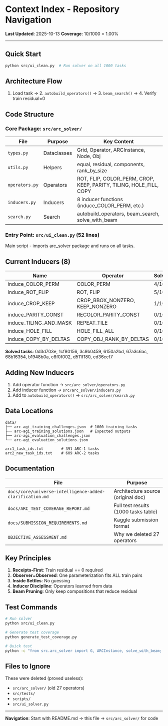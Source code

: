 # Context Index - Repository Navigation

**Last Updated**: 2025-10-13
**Coverage**: 10/1000 = 1.00%

---

## Quick Start

```bash
python src/ui_clean.py  # Run solver on all 1000 tasks
```

## Architecture Flow

1. Load task → 2. `autobuild_operators()` → 3. `beam_search()` → 4. Verify train residual=0

## Code Structure

### Core Package: `src/arc_solver/`

| File | Purpose | Key Content |
|------|---------|-------------|
| `types.py` | Dataclasses | Grid, Operator, ARCInstance, Node, Obj |
| `utils.py` | Helpers | equal, residual, components, rank_by_size |
| `operators.py` | Operators | ROT, FLIP, COLOR_PERM, CROP, KEEP, PARITY, TILING, HOLE_FILL, COPY |
| `inducers.py` | Inducers | 8 inducer functions (induce_COLOR_PERM, etc.) |
| `search.py` | Search | autobuild_operators, beam_search, solve_with_beam |

### Entry Point: `src/ui_clean.py` (52 lines)

Main script - imports arc_solver package and runs on all tasks.

## Current Inducers (8)

| Name | Operator | Solved |
|------|----------|--------|
| induce_COLOR_PERM | COLOR_PERM | 4/10 |
| induce_ROT_FLIP | ROT, FLIP | 5/10 |
| induce_CROP_KEEP | CROP_BBOX_NONZERO, KEEP_NONZERO | 1/10 |
| induce_PARITY_CONST | RECOLOR_PARITY_CONST | 0/10 |
| induce_TILING_AND_MASK | REPEAT_TILE | 0/10 |
| induce_HOLE_FILL | HOLE_FILL_ALL | 0/10 |
| induce_COPY_BY_DELTAS | COPY_OBJ_RANK_BY_DELTAS | 0/10 |

**Solved tasks**: 0d3d703e, 1cf80156, 3c9b0459, 6150a2bd, 67a3c6ac, 68b16354, b1948b0a, c8f0f002, d511f180, ed36ccf7

## Adding New Inducers

1. Add operator function → `src/arc_solver/operators.py`
2. Add inducer function → `src/arc_solver/inducers.py`
3. Add to `autobuild_operators()` → `src/arc_solver/search.py`

## Data Locations

```
data/
├── arc-agi_training_challenges.json  # 1000 training tasks
├── arc-agi_training_solutions.json   # Expected outputs
├── arc-agi_evaluation_challenges.json
└── arc-agi_evaluation_solutions.json

arc1_task_ids.txt        # 391 ARC-1 tasks
arc2_new_task_ids.txt    # 609 ARC-2 tasks
```

## Documentation

| File | Purpose |
|------|---------|
| `docs/core/universe-intelligence-added-clarification.md` | Architecture source (original doc) |
| `docs/ARC_TEST_COVERAGE_REPORT.md` | Full test results (1000 tasks table) |
| `docs/SUBMISSION_REQUIREMENTS.md` | Kaggle submission format |
| `OBJECTIVE_ASSESSMENT.md` | Why we deleted 27 operators |

## Key Principles

1. **Receipts-First**: Train residual == 0 required
2. **Observer=Observed**: One parameterization fits ALL train pairs
3. **Inside Settles**: No guessing
4. **Inducer Discipline**: Operators learned from data
5. **Beam Pruning**: Only keep compositions that reduce residual

## Test Commands

```bash
# Run solver
python src/ui_clean.py

# Generate test coverage
python generate_test_coverage.py

# Quick test
python -c "from src.arc_solver import G, ARCInstance, solve_with_beam; ..."
```

## Files to Ignore

These were deleted (proved useless):
- `src/arc_solver/` (old 27 operators)
- `src/tests/`
- `scripts/`
- `src/ui_solver.py`

---

**Navigation**: Start with README.md → this file → `src/arc_solver/` for code

